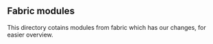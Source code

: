 ## Fabric modules

This directory cotains modules from fabric which has our changes, for easier overview.